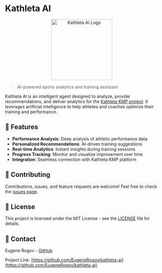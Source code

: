 # Kathleta AI

<p align="center">
  <img src="docs/assets/logo.png" alt="Kathleta AI Logo" width="200"/>
</p>

> AI-powered sports analytics and training assistant

Kathleta AI is an intelligent agent designed to analyze, provide recommendations, and deliver analytics for the [Kathleta KMP project](https://github.com/EugeneRogov/kathleta-kmp). It leverages artificial intelligence to help athletes and coaches optimize their training and performance.

## 🚀 Features

- **Performance Analysis**: Deep analysis of athletic performance data
- **Personalized Recommendations**: AI-driven training suggestions
- **Real-time Analytics**: Instant insights during training sessions
- **Progress Tracking**: Monitor and visualize improvement over time
- **Integration**: Seamless connection with Kathleta KMP platform

## 🤝 Contributing

Contributions, issues, and feature requests are welcome! Feel free to check the [issues page](https://github.com/EugeneRogov/kathleta-ai/issues).

## 📝 License

This project is licensed under the MIT License - see the [LICENSE](LICENSE) file for details.

## 👥 Contact

Eugene Rogov - [GitHub](https://github.com/EugeneRogov)

Project Link: [https://github.com/EugeneRogov/kathleta-ai](https://github.com/EugeneRogov/kathleta-ai)
